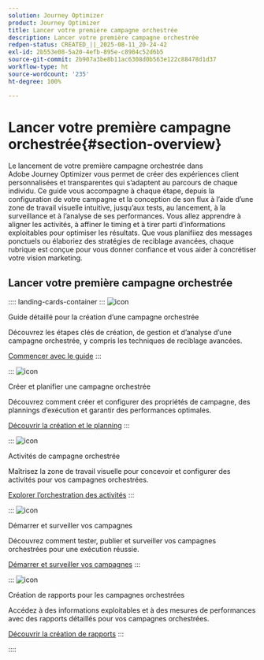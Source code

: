 ```yaml
---
solution: Journey Optimizer
product: Journey Optimizer
title: Lancer votre première campagne orchestrée
description: Lancer votre première campagne orchestrée
redpen-status: CREATED_||_2025-08-11_20-24-42
exl-id: 2b553e08-5a20-4efb-895e-c8984c52d6b5
source-git-commit: 2b907a3be8b11ac6308d0b563e122c88478d1d37
workflow-type: ht
source-wordcount: '235'
ht-degree: 100%

---
```


# Lancer votre première campagne orchestrée{#section-overview}

Le lancement de votre première campagne orchestrée dans Adobe Journey Optimizer vous permet de créer des expériences client personnalisées et transparentes qui s’adaptent au parcours de chaque individu. Ce guide vous accompagne à chaque étape, depuis la configuration de votre campagne et la conception de son flux à l’aide d’une zone de travail visuelle intuitive, jusqu’aux tests, au lancement, à la surveillance et à l’analyse de ses performances. Vous allez apprendre à aligner les activités, à affiner le timing et à tirer parti d’informations exploitables pour optimiser les résultats. Que vous planifiiez des messages ponctuels ou élaboriez des stratégies de reciblage avancées, chaque rubrique est conçue pour vous donner confiance et vous aider à concrétiser votre vision marketing.

## Lancer votre première campagne orchestrée

:::: landing-cards-container
:::
![icon](https://cdn.experienceleague.adobe.com/icons/circle-play.svg?lang=fr)

Guide détaillé pour la création d’une campagne orchestrée

Découvrez les étapes clés de création, de gestion et d’analyse d’une campagne orchestrée, y compris les techniques de reciblage avancées.

[Commencer avec le guide](../using/orchestrated/gs-campaign-creation.md)
:::

:::
![icon](https://cdn.experienceleague.adobe.com/icons/list-check.svg?lang=fr)

Créer et planifier une campagne orchestrée

Découvrez comment créer et configurer des propriétés de campagne, des plannings d’exécution et garantir des performances optimales.

[Découvrir la création et le planning](../using/orchestrated/create-orchestrated-campaign.md)
:::

:::
![icon](https://cdn.experienceleague.adobe.com/icons/code-branch.svg?lang=fr)

Activités de campagne orchestrée

Maîtrisez la zone de travail visuelle pour concevoir et configurer des activités pour vos campagnes orchestrées.

[Explorer l’orchestration des activités](../using/orchestrated/orchestrate-activities.md)
:::

:::
![icon](https://cdn.experienceleague.adobe.com/icons/gear.svg?lang=fr)

Démarrer et surveiller vos campagnes

Découvrez comment tester, publier et surveiller vos campagnes orchestrées pour une exécution réussie.

[Démarrer et surveiller vos campagnes](../using/orchestrated/start-monitor-campaigns.md)
:::

:::
![icon](https://cdn.experienceleague.adobe.com/icons/chart-line.svg?lang=fr)

Création de rapports pour les campagnes orchestrées

Accédez à des informations exploitables et à des mesures de performances avec des rapports détaillés pour vos campagnes orchestrées.

[Découvrir la création de rapports](../using/orchestrated/reporting-campaigns.md)
:::

::::

